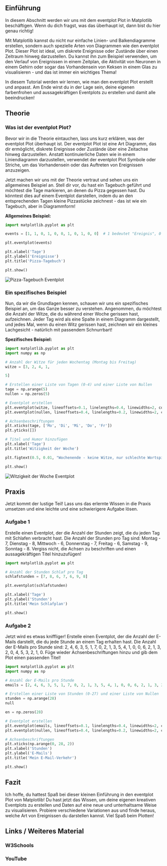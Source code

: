 ## Einführung
In diesem Abschnitt werden wir uns mit dem eventplot Plot in Matplotlib beschäftigen. Wenn du dich fragst, was das überhaupt ist, dann bist du hier genau richtig!

Mit Matplotlib kannst du nicht nur einfache Linien- und Balkendiagramme erstellen, sondern auch spezielle Arten von Diagrammen wie den eventplot Plot. Dieser Plot ist ideal, um diskrete Ereignisse oder Zustände über einen Zeitraum hinweg darzustellen. Du kannst ihn zum Beispiel verwenden, um den Verlauf von Ereignissen in einem Zeitplan, die Aktivität von Neuronen in einem Gehirn oder sogar das Vorhandensein von Keksen in einem Glas zu visualisieren - und das ist immer ein wichtiges Thema!

In diesem Tutorial werden wir lernen, wie man den eventplot Plot erstellt und anpasst. Am Ende wirst du in der Lage sein, deine eigenen farbenfrohen und aussagekräftigen Eventplots zu erstellen und damit alle beeindrucken!

## Theorie

### Was ist der eventplot Plot?
Bevor wir in die Theorie eintauchen, lass uns kurz erklären, was der eventplot Plot überhaupt ist. Der eventplot Plot ist eine Art Diagramm, das dir ermöglicht, diskrete Ereignisse oder Zustände über eine Zeitachse hinweg darzustellen. Anstatt kontinuierliche Daten wie in einem Liniendiagramm darzustellen, verwendet der eventplot Plot Symbole oder Striche, um das Vorhandensein oder das Auftreten von Ereignissen anzuzeigen.

Jetzt machen wir uns mit der Theorie vertraut und sehen uns ein allgemeines Beispiel an. Stell dir vor, du hast ein Tagebuch geführt und möchtest die Tage markieren, an denen du Pizza gegessen hast. Du könntest dies auf einem Eventplot darstellen, indem du an den entsprechenden Tagen kleine Pizzastücke zeichnest - das ist wie ein Tagebuch, aber in Diagrammform!

**Allgemeines Beispiel:**

```python
import matplotlib.pyplot as plt

events = [1, 1, 0, 1, 0, 0, 1, 0, 1, 0, 0]  # 1 bedeutet "Ereignis", 0 bedeutet "kein Ereignis"

plt.eventplot(events)

plt.xlabel('Tage')
plt.ylabel('Ereignisse')
plt.title('Pizza-Tagebuch')

plt.show()
```

![Pizza-Tagebuch Eventplot](https://example.com/pizza_eventplot.png)

### Ein spezifisches Beispiel
Nun, da wir die Grundlagen kennen, schauen wir uns ein spezifisches Beispiel an, um das Ganze besser zu verstehen. Angenommen, du möchtest die Anzahl der Witze, die du während einer Woche gerissen hast, aufzeichnen. Jeder Tag wird als eine Spalte in einem Diagramm dargestellt, und jedes Mal, wenn du einen Witz gerissen hast, zeichnen wir ein kleines Lachgesicht - natürlich mit passendem Schnurrbart!

**Spezifisches Beispiel:**

```python
import matplotlib.pyplot as plt
import numpy as np

# Anzahl der Witze für jeden Wochentag (Montag bis Freitag)
witze = [3, 2, 4, 1, 

5]

# Erstellen einer Liste von Tagen (0-4) und einer Liste von Nullen
tage = np.arange(5)
nullen = np.zeros(5)

# Eventplot erstellen
plt.eventplot(witze, lineoffsets=0.1, linelengths=0.4, linewidths=2, colors='b')
plt.eventplot(nullen, lineoffsets=0.4, linelengths=0.2, linewidths=2, colors='k')

# Achsenbeschriftungen
plt.xticks(tage, ['Mo', 'Di', 'Mi', 'Do', 'Fr'])
plt.yticks([])

# Titel und Humor hinzufügen
plt.xlabel('Tage')
plt.title('Witzigkeit der Woche')

plt.figtext(0.5, 0.01, "Wochenende - keine Witze, nur schlechte Wortspiele!", ha='center', color='r')

plt.show()
```

![Witzigkeit der Woche Eventplot](https://example.com/jokes_eventplot.png)

## Praxis

Jetzt kommt der lustige Teil! Lass uns das erlernte Wissen in die Praxis umsetzen und eine leichte und eine schwierigere Aufgabe lösen.

### Aufgabe 1
Erstelle einen Eventplot, der die Anzahl der Stunden zeigt, die du jeden Tag mit Schlafen verbracht hast. Die Anzahl der Stunden pro Tag sind: Montag - 7, Dienstag - 8, Mittwoch - 6, Donnerstag - 7, Freitag - 6, Samstag - 9, Sonntag - 8. Vergiss nicht, die Achsen zu beschriften und einen aussagekräftigen Titel hinzuzufügen!

```python
import matplotlib.pyplot as plt

# Anzahl der Stunden Schlaf pro Tag
schlafstunden = [7, 8, 6, 7, 6, 9, 8]

plt.eventplot(schlafstunden)

plt.xlabel('Tage')
plt.ylabel('Stunden')
plt.title('Mein Schlafplan')

plt.show()
```

### Aufgabe 2
Jetzt wird es etwas kniffliger! Erstelle einen Eventplot, der die Anzahl der E-Mails darstellt, die du jede Stunde an einem Tag erhalten hast. Die Anzahl der E-Mails pro Stunde sind: 2, 4, 6, 3, 5, 1, 7, 0, 2, 1, 3, 5, 4, 1, 0, 0, 6, 2, 1, 3, 2, 0, 4, 5, 3, 2, 1, 0. Füge wieder Achsenbeschriftungen hinzu und gib dem Plot einen passenden Titel!

```python
import matplotlib.pyplot as plt
import numpy as np

# Anzahl der E-Mails pro Stunde
emails = [2, 4, 6, 3, 5, 1, 7, 0, 2, 1, 3, 5, 4, 1, 0, 0, 6, 2, 1, 3, 2, 0, 4, 5, 3, 2, 1, 0]

# Erstellen einer Liste von Stunden (0-27) und einer Liste von Nullen
stunden = np.arange(28)
null

en = np.zeros(28)

# Eventplot erstellen
plt.eventplot(emails, lineoffsets=0.1, linelengths=0.4, linewidths=2, colors='g')
plt.eventplot(nullen, lineoffsets=0.4, linelengths=0.2, linewidths=2, colors='k')

# Achsenbeschriftungen
plt.xticks(np.arange(0, 28, 2))
plt.xlabel('Stunden')
plt.ylabel('E-Mails')
plt.title('Mein E-Mail-Verkehr')

plt.show()
```

## Fazit
Ich hoffe, du hattest Spaß bei dieser kleinen Einführung in den eventplot Plot von Matplotlib! Du hast jetzt das Wissen, um deine eigenen kreativen Eventplots zu erstellen und Daten auf eine neue und unterhaltsame Weise zu visualisieren. Probiere verschiedene Variationen aus und finde heraus, welche Art von Ereignissen du darstellen kannst. Viel Spaß beim Plotten!

## Links / Weiteres Material
### W3Schools
### YouTube